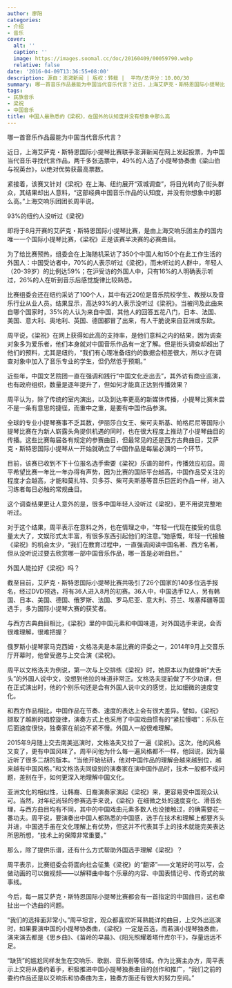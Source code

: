 ```yaml
---
author: 廖阳
categories:
- 介绍
- 音乐
cover:
  alt: ''
  caption: ''
  image: https://images.soomal.cc/doc/20160409/00059790.webp
  relative: false
date: '2016-04-09T13:36:55+08:00'
description: 源自：澎湃新闻 | 版权：转载 |  平均/总评分：10.00/30
summary: 哪一首音乐作品最能为中国当代音乐代言？近日，上海艾萨克・斯特恩国际小提琴比赛联手澎湃新闻在网上发起投票，为中国当代音乐寻找代言作品，两千多张选票中，49%的人选了小提琴协奏曲《梁山伯与祝英台》，以绝对优势获最高票数……
tags:
- 民族音乐
- 梁祝
- 中国音乐
title: 中国人最熟悉的《梁祝》，在国外的认知度并没有想象中那么高
---
```


哪一首音乐作品最能为中国当代音乐代言？

近日，上海艾萨克・斯特恩国际小提琴比赛联手澎湃新闻在网上发起投票，为中国当代音乐寻找代言作品，两千多张选票中，49%的人选了小提琴协奏曲《梁山伯与祝英台》，以绝对优势获最高票数。

紧接着，该赛又针对《梁祝》在上海、纽约展开“双城调查”，将目光转向了街头群众，其结果却出人意料，“这部经典中国音乐作品的认知度，并没有你想象中的那么高。”上海交响乐团团长周平说。

93%的纽约人没听过《梁祝》

即将于8月开赛的艾萨克・斯特恩国际小提琴比赛，是由上海交响乐团主办的国内唯一一个国际小提琴比赛，《梁祝》正是该赛半决赛的必赛曲目。

为了给比赛预热，组委会在上海随机采访了350个中国人和150个在此工作生活的外国人：中国受访者中，70%的人表示听过《梁祝》，而未听过的人群中，年轻人（20-39岁）的比例达59%；在沪受访的外国人中，只有16%的人明确表示听过，26%的人在听到音乐后感觉旋律比较熟悉。

比赛组委会还在纽约采访了100个人，其中有近20位是音乐院校学生、教授以及音乐行业从业人员。结果显示，高达93%的人表示没听过《梁祝》。当被问及此曲来自哪个国家时，35%的人认为来自中国，其他人的回答五花八门，日本、法国、美国、意大利、奥地利、英国、德国都冒了出来，有人干脆说来自亚洲或东欧。

周平说，《梁祝》在网上获得如此高的支持率，是他们意料之内的结果，因为调查对象多为爱乐者，他们本身就对中国音乐作品有一定了解。但是街头调查却超出了他们的预料，尤其是纽约，“我们有心理准备纽约的数据会相差很大，所以才在调查对象中加入了音乐专业的学生，但仍然低于预期。”

近些年，中国文艺院团一直在强调和践行“中国文化走出去”，其外访有商业巡演，也有政府组织，数量是逐年提升了，但如何才能真正达到传播效果？

周平认为，除了传统的室内演出，以及到达率更高的新媒体传播，小提琴比赛未尝不是一条有意思的捷径，而重中之重，是要有中国作品参演。

全球的专业小提琴赛事不乏其数，伊丽莎白女王、柴可夫斯基、帕格尼尼等国际小提琴比赛在为新人崭露头角提供机遇的同时，也在很大程度上推动了小提琴曲目的传播。这些比赛每届各有规定的参赛曲目，但最常见的还是西方古典曲目，艾萨克・斯特恩国际小提琴从一开始就确立了中国作品是每届必演的一个环节。

目前，该赛已收到不下十位报名选手索要《梁祝》乐谱的邮件，传播效应初显。周平希望比赛一年比一年办得有声势，因为比赛的国际平台越高，中国作品受关注的程度才会越高，才能和莫扎特、贝多芬、柴可夫斯基等音乐巨匠的作品一样，进入习练者每日必触的常规曲目。

这个调查结果更让人意外的是，很多中国年轻人没听过《梁祝》，更不用说完整地听过。

对于这个结果，周平表示在意料之外，也在情理之中，“年轻一代现在接受的信息量太大了，文娱形式太丰富，有很多东西引起他们的注意。”她感慨，年轻一代接触《梁祝》的机会太少，“我们在教育过程中，一直强调阅读中国名著、西方名著，但从没听说过要去欣赏哪一部中国音乐作品，哪一首是必听曲目。”

外国人能拉好《梁祝》吗？

截至目前，艾萨克・斯特恩国际小提琴比赛共吸引了26个国家的140多位选手报名，经过DVD预选，将有36人进入8月的初赛。36人中，中国选手12人，另有韩国、日本、美国、德国、俄罗斯、法国、罗马尼亚、意大利、芬兰、埃塞拜疆等国选手，多为国际小提琴大赛的获奖者。

与西方古典曲目相比，《梁祝》里的中国元素和中国味道，对外国选手来说，会否很难理解，很难把握？

俄罗斯小提琴家马克西姆・文格洛夫是本届比赛的评委之一，2014年9月上交音乐厅开幕时，他曾受邀与上交合演《梁祝》。

周平以文格洛夫为例说，第一次与上交排练《梁祝》时，她原本以为就像听“大舌头”的外国人说中文，没想到他拉的味道非常正。文格洛夫提前做了不少功课，但在正式演出时，他的个别乐句还是会有外国人说中文的感觉，比如细微的速度变化。

和西方作品相比，中国作品在节奏、速度的表达上会有很大差异。譬如，《梁祝》撷取了越剧的唱腔旋律，演奏方式上也采用了中国戏曲惯有的“紧拉慢唱”：乐队在后面速度很快，独奏家在前边不紧不慢。外国人一般很难理解。

2015年9月随上交去南美巡演时，文格洛夫又拉了一遍《梁祝》。这次，他的风格又变了，更有中国风味了。周平问他为什么每一遍风格都不一样，他回说，因为最近听了很多二胡的版本。“当他开始钻研，他对中国作品的理解会越来越到位，越来越有中国风格。”和文格洛夫同级别的演奏家在演中国作品时，技术一般都不成问题，差别在于，如何更深入地理解中国文化。

亚洲文化的相似性，让韩裔、日裔演奏家演起《梁祝》来，更容易受中国观众认可。当然，对年纪尚轻的参赛选手来说，《梁祝》在细微之处的速度变化、滑音处理，与西方曲目均有不同，其中的中国戏曲元素多数人也没接触过，的确需要花一番功夫。周平说，要演奏出中国人都熟悉的中国感，选手在技术和理解上都要齐头并进，中国选手虽在文化理解上有优势，但这并不代表其手上的技术就能完美表达所思所想，“技术上的保障非常重要。”

那么，除了提供乐谱，还有什么方式帮助外国选手理解《梁祝》？

周平表示，比赛组委会将面向社会征集《梁祝》的“翻译”――文笔好的可以写，会做动画的可以做视频――以解释曲中每个乐章的内容、中国表情记号、传奇式的故事线。

今后，每一届艾萨克・斯特恩国际小提琴比赛都会有一首指定的中国曲目，这也牵扯出一个选曲的问题。

“我们的选择面非常小。”周平坦言，观众都喜欢听耳熟能详的曲目，上交外出巡演时，如果要演中国的小提琴协奏曲，《梁祝》一定是首选，而若演小提琴独奏曲，演来演去都是《思乡曲》、《苗岭的早晨》、《阳光照耀着塔什库尔干》，存量远远不足。

“缺货”的尴尬同样发生在交响乐、歌剧、音乐剧等领域。作为比赛主办方，周平表示上交将从委约着手，积极推进中国小提琴独奏曲目的创作和推广，“我们之前的委约作品还是以交响乐和协奏曲为主，独奏方面还有很大的努力空间。”